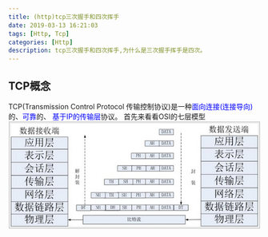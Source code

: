 ```yaml
---
title: (http)tcp三次握手和四次挥手
date: 2019-03-13 16:21:03
tags: [Http, Tcp]
categories: [Http]
description: tcp三次握手和四次挥手,为什么是三次握手挥手是四次。
---
```

## TCP概念
TCP(Transmission Control Protocol 传输控制协议)是一种<font color="blue">面向连接(连接导向)</font>的、<font color="blue">可靠</font>的、 <font color="blue">基于IP的传输层</font>协议。
首先来看看OSI的七层模型
![OSI](../../images/http/1.jpg)